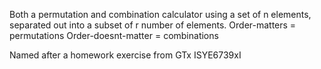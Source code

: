 Both a permutation and combination calculator using a set of n elements, separated out into a subset of r number of elements. 
Order-matters = permutations
Order-doesnt-matter = combinations

Named after a homework exercise from GTx ISYE6739xI
